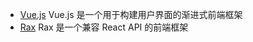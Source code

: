 * [Vue.js](https://cn.vuejs.org/v2/guide/index.html)  Vue.js 是一个用于构建用户界面的渐进式前端框架
* [Rax](https://alibaba.github.io/rax/)  Rax 是一个兼容 React API 的前端框架

